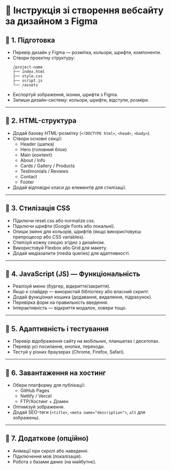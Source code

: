 # 📘 Інструкція зі створення вебсайту за дизайном з Figma

## 🔧 1. Підготовка
- Перевір дизайн у Figma — розмітка, кольори, шрифти, компоненти.
- Створи проєктну структуру:
  ```
  /project-name  
  ├── index.html  
  ├── style.css  
  ├── script.js  
  └── /assets
  ```
- Експортуй зображення, іконки, шрифти з Figma.
- Запиши дизайн-систему: кольори, шрифти, відступи, розміри.

---

## 🧱 2. HTML-структура
- Додай базову HTML-розмітку (`<!DOCTYPE html>`, `<head>`, `<body>`).
- Створи основні секції:
  - Header (шапка)
  - Hero (головний блок)
  - Main (контент)
  - About / Info
  - Cards / Gallery / Products
  - Testimonials / Reviews
  - Contact
  - Footer
- Додай відповідні класи до елементів для стилізації.

---

## 🎨 3. Стилізація CSS
- Підключи reset.css або normalize.css.
- Підключи шрифти (Google Fonts або локальні).
- Опиши змінні для кольорів, шрифтів (якщо використовуєш препроцесор або CSS variables).
- Стилізуй кожну секцію згідно з дизайном.
- Використовуй Flexbox або Grid для макету.
- Додай медіазапити (media queries) для адаптивності.

---

## 🧠 4. JavaScript (JS) — Функціональність
- Реалізуй меню (бургер, відкриття/закриття).
- Якщо є слайдер — використай бібліотеку або власний скрипт.
- Додай функціонал кошика (додавання, видалення, підрахунок).
- Перевірка форм на правильність введення.
- Інтерактивність — відкриття модалок, ховери тощо.

---

## 📱 5. Адаптивність і тестування
- Перевір відображення сайту на мобільних, планшетах і десктопах.
- Перевір усі посилання, кнопки, переходи.
- Тестуй у різних браузерах (Chrome, Firefox, Safari).

---

## 🚀 6. Завантаження на хостинг
- Обери платформу для публікації:
  - GitHub Pages
  - Netlify / Vercel
  - FTP/Хостинг + Домен
- Оптимізуй зображення.
- Додай SEO-теги (`<title>`, `<meta name="description">`, `alt` для зображень).

---

## 🔄 7. Додаткове (опційно)
- Анімації при скролі або наведенні.
- Підключення мов (локалізація).
- Робота з базами даних (на майбутнє).

